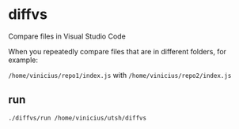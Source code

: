 # diffvs
Compare files in Visual Studio Code

When you repeatedly compare files that are in different folders, for example:

`/home/vinicius/repo1/index.js` with `/home/vinicius/repo2/index.js`

## run
```console
./diffvs/run /home/vinicius/utsh/diffvs
```
